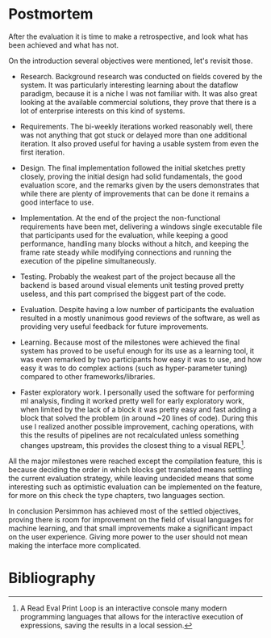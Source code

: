 Postmortem
==========

After the evaluation it is time to make a retrospective, and look what has
been achieved and what has not.

On the introduction several objectives were mentioned, let's revisit those.

* Research. Background research was conducted on fields covered by the
system. It was particularly interesting learning about the dataflow paradigm,
because it is a niche I was not familiar with.
It was also great looking at the available commercial solutions, they prove
that there is a lot of enterprise interests on this kind of systems.

* Requirements. The bi-weekly iterations worked reasonably well, there was not
anything that got stuck or delayed more than one additional iteration.
It also proved useful for having a usable system from even the first iteration.

* Design. The final implementation followed the initial sketches pretty
closely, proving the initial design had solid fundamentals, the good evaluation
score, and the remarks given by the users demonstrates that while there are
plenty of improvements that can be done it remains a good interface to use.

* Implementation. At the end of the project the non-functional requirements
have been met, delivering a windows single executable file that participants
used for the evaluation, while keeping a good performance, handling many
blocks without a hitch, and keeping the frame rate steady while modifying
connections and running the execution of the pipeline simultaneously.

* Testing. Probably the weakest part of the project because all the backend
is based around visual elements unit testing proved pretty useless, and this
part comprised the biggest part of the code.

* Evaluation. Despite having a low number of participants the evaluation
resulted in a mostly unanimous good reviews of the software, as well as
providing very useful feedback for future improvements.

* Learning. Because most of the milestones were achieved the final system has
proved to be useful enough for its use as a learning tool, it was even
remarked by two participants how easy it was to use, and how easy it was to do
complex actions (such as hyper-parameter tuning) compared to other
frameworks/libraries.

* Faster exploratory work. I personally used the software for performing
ml analysis, finding it worked pretty well for early exploratory work, when
limited by the lack of a block it was pretty easy and fast adding a block
that solved the problem (in around ~20 lines of code).
During this use I realized another possible improvement, caching operations,
with this the results of pipelines are not recalculated unless something
changes upstream, this provides the closest thing to a visual REPL[^REPL].

All the major milestones were reached except the compilation feature, this is
because deciding the order in which blocks get translated means settling
the current evaluation strategy, while leaving undecided means that some
interesting such as optimistic evaluation can be implemented on the feature,
for more on this check the type chapters, two languages section.

In conclusion Persimmon has achieved most of the settled objectives, proving
there is room for improvement on the field of visual languages for machine
learning, and that small improvements make a significant impact on the user
experience.
Giving more power to the user should not mean making the interface more
complicated.


Bibliography
============

[^REPL]: A Read Eval Print Loop is an interactive console many modern
    programming languages that allows for the interactive execution of
    expressions, saving the results in a local session.
